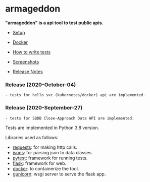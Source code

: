 # armageddon

**"armageddon" is a api tool to test public apis.**

- [Setup](/docs/setup.md)

- [Docker](/docs/docker.md)

- [How to write tests](/docs/tests.md)

- [Screenshots](/docs/screenshot.md)

- [Release Notes](/CHANGELOG.md)


### Release (2020-October-04)
    - tests for hello svc (kubernetes/docker) api are implemented.
    
### Release (2020-September-27)
    - tests for SBDB Close-Approach Data API are implemented.




Tests are implemented in Python 3.8 version.

Libraries used as follows:
- [requests](https://requests.readthedocs.io/en/master/): for making http calls.
- [jsons](https://pypi.org/project/jsons/): for parsing json to data classes.
- [pytest](https://docs.pytest.org/en/stable/): framework for running tests.
- [flask](https://flask.palletsprojects.com/en/1.1.x/): framework for web.
- [docker](https://www.docker.com/): to containerize the tool.
- [gunicorn](https://gunicorn.org/): wsgi server to serve the flask app.
